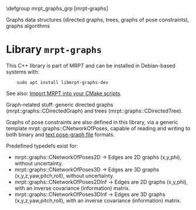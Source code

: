 \defgroup mrpt_graphs_grp [mrpt-graphs]

Graphs data structures (directed graphs, trees, graphs of pose constraints),
graphs algorithms


# Library `mrpt-graphs`

This C++ library is part of MRPT and can be installed in Debian-based systems
with:

		sudo apt install libmrpt-graphs-dev

See also: [Import MRPT into your CMake scripts](mrpt_from_cmake.html).

Graph-related stuff: generic directed graphs (mrpt::graphs::CDirectedGraph) and
trees (mrpt::graphs::CDirectedTree).

Graphs of pose constraints are also defined in this library, via a generic
template mrpt::graphs::CNetworkOfPoses, capable of reading and writing to both
binary and <a href="http://www.mrpt.org/Robotics_file_formats" >text pose-graph
file</a> formats.

Predefined typedefs exist for:
 - mrpt::graphs::CNetworkOfPoses2D     -> Edges are 2D graphs (x,y,phi), without
uncertainty.
 - mrpt::graphs::CNetworkOfPoses3D     -> Edges are 3D graphs
(x,y,z,yaw,pitch,roll),  without uncertainty.
 - mrpt::graphs::CNetworkOfPoses2DInf  -> Edges are 2D graphs (x,y,phi), with an
inverse covariance (information) matrix.
 - mrpt::graphs::CNetworkOfPoses3DInf  -> Edges are 3D graphs
(x,y,z,yaw,pitch,roll), with an inverse covariance (information) matrix.
